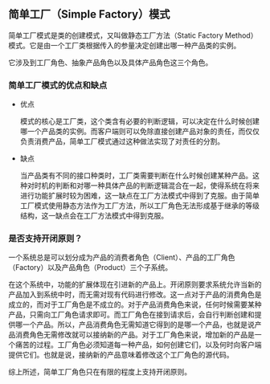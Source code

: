 ## 简单工厂（Simple Factory）模式 ##

简单工厂模式是类的创建模式，又叫做静态工厂方法（Static Factory Method）模式。它是由一个工厂类根据传入的参量决定创建出哪一种产品类的实例。

它涉及到工厂角色、抽象产品角色以及具体产品角色这三个角色。

### 简单工厂模式的优点和缺点

* 优点

	模式的核心是工厂类，这个类含有必要的判断逻辑，可以决定在什么时候创建哪一个产品类的实例。而客户端则可以免除直接创建产品对象的责任，而仅仅负责消费产品，简单工厂模式通过这种做法实现了对责任的分割。

* 缺点

	当产品类有不同的接口种类时，工厂类需要判断在什么时候创建某种产品。这种对时机的判断和对哪一种具体产品的判断逻辑混合在一起，使得系统在将来进行功能扩展时较为困难，这一缺点在工厂方法模式中得到了克服。由于简单工厂模式使用静态方法作为工厂方法，所以工厂角色无法形成基于继承的等级结构，这一缺点会在工厂方法模式中得到克服。


### 是否支持开闭原则？

一个系统总是可以划分成为产品的消费者角色（Client）、产品的工厂角色（Factory）以及产品角色（Product）三个子系统。

在这个系统中，功能的扩展体现在引进新的产品上。开闭原则要求系统允许当新的产品加入到系统中时，而无需对现有代码进行修改。这一点对于产品的消费角色是成立的，而对于工厂角色是不成立的。对于产品消费角色来说，任何时候需要某种产品，只需向工厂角色请求即可。而工厂角色在接到请求后，会自行判断创建和提供哪一个产品。所以，产品消费角色无需知道它得到的是哪一个产品，也就是说产品消费角色无需修改就可以接纳新的产品。对于工厂角色来说，增加新的产品是一个痛苦的过程。工厂角色必须知道每一种产品，如何创建它们，以及何时向客户端提供它们。也就是说，接纳新的产品意味着修改这个工厂角色的源代码。

综上所述，简单工厂角色只在有限的程度上支持开闭原则。
